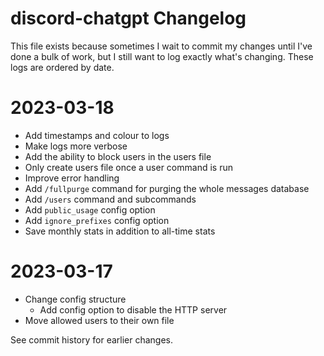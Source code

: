 # discord-chatgpt Changelog
This file exists because sometimes I wait to commit my changes until I've done a bulk of work, but I still want to log exactly what's changing. These logs are ordered by date.

# 2023-03-18
- Add timestamps and colour to logs
- Make logs more verbose
- Add the ability to block users in the users file
- Only create users file once a user command is run
- Improve error handling
- Add `/fullpurge` command for purging the whole messages database
- Add `/users` command and subcommands
- Add `public_usage` config option
- Add `ignore_prefixes` config option
- Save monthly stats in addition to all-time stats

# 2023-03-17
- Change config structure
    - Add config option to disable the HTTP server
- Move allowed users to their own file

See commit history for earlier changes.
